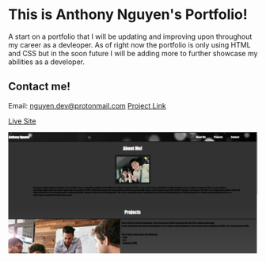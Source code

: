 # This is Anthony Nguyen's Portfolio!

A start on a portfolio that I will be updating and improving upon throughout my career as a devleoper. As of right now the portfolio is only using
HTML and CSS but in the soon future I will be adding more to further showcase my abilities as a developer.

## Contact me!

Email: nguyen.dev@protonmail.com
[Project Link](https://github.com/anthonynguyen-dev/portfolio-project)

[Live Site](https://anthonynguyen-dev.github.io/portfolio-project/)

![site image](<https://github.com/anthonynguyen-dev/portfolio-project/blob/main/assets/images/Screenshot%20(8).png?raw=true>)
